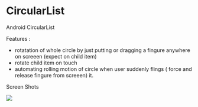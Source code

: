 CircularList
============

Android CircularList

Features :
- rotatation of whole circle by just putting or dragging a fingure anywhere on screeen (expect on child item)
- rotate child item on touch
- automating rolling motion of circle when user suddenly flings ( force and release fingure from screeen) it.

Screen Shots

![](https://github.com/SwapnilChaudhari/CircularList/blob/master/circularList1.png)




